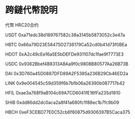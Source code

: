 # 跨鏈代幣說明
代幣	 HRC20合约

USDT	0xa71edc38d189767582c38a3145b5873052c3e47a

HBTC	0x66a79D23E58475D2738179Ca52cd0b41d73f0BEa

HDOT	0xA2c49cEe16a5E5bDEFDe931107dc1fae9f7773E3

USDC	0x9362Bbef4B8313A8Aa9f0c9808B80577Aa26B73B

DAI	  0x3D760a45D0887DFD89A2F5385a236B29Cb46ED2a

LINK	0x9e004545c59d359f6b7bfb06a26390b087717b42

HFIL	0xae3a768f9aB104c69A7CD6041fE16fFa235d1810

SHIB	0xdd86dd2dc0aca2a8f41a680fc1f88ec1b7fc9b09

HBCH	0xeF3CEBD77E0C52cb6f60875d9306397B5Caca375

